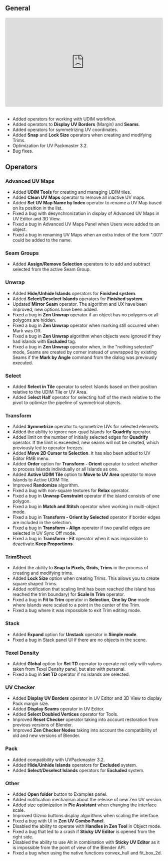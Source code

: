 ## **General**

<div style="position: relative; width: 100%; height: 0; padding-bottom: 56.25%;">
<iframe src="https://www.youtube.com/embed/OOMVq53_mP4" style="position: absolute; top: 0; left: 0; width: 100%; height: 100%;" allowfullscreen="" seamless="" frameborder="0"></iframe>
</div>
<br>

- Added operators for working with UDIM workflow.
- Added operators to **Display UV Borders** (Margin) and **Seams**.
- Added operators for symmetrizing UV coordinates.
- Added **Snap** and **Lock Size** operators when creating and modifying Trims.
- Optimization for UV Packmaster 3.2.
- Bug fixes.

## **Operators**

### **Advanced UV Maps**

- Added **UDIM Tools** for creating and managing UDIM tiles.
- Added **Clean UV Maps** operator to remove all inactive UV maps.
- Added **Set UV Map Name by Index** operator to rename a UV Map based on its position in the list.
- Fixed a bug with desynchronization in display of Advanced UV Maps in UV Editor and 3D View.
- Fixed a bug in Advanced UV Maps Panel when Users were added to an object.
- Fixed a bug in renaming UV Maps when an extra index of the form ".001" could be added to the name.

### **Seam Groups**

- Added **Assign/Remove Selection** operators to to add and subtract selected from the active Seam Group.

### **Unwrap**

- Added **Hide/Unhide Islands** operators for **Finished system**.
- Added **Select/Deselect Islands** operators for **Finished system**.
- Updated **Mirror Seam** operator. The algorithm and UX have been improved, new options have been added.
- Fixed a bug in **Zen Unwrap** operator if an object has no polygons or all polygons are hidden.
- Fixed a bug in **Zen Unwrap** operator when marking still occurred when Mark was Off.
- Fixed a bug in **Zen Unwrap** algorithm when objects were ignored if they had islands with **Excluded** tag.
- Fixed a bug in **Zen Unwrap** operator when, in the "nothing selected" mode, Seams are created by corner instead of unwrapped by existing Seams if the **Mark by Angle** command from the dialog was previously executed.

### **Select**

- Added **Select in Tile** operator to select Islands based on their position relative to the UDIM Tile or UV Area.
- Added S**elect Half** operator for selecting half of the mesh relative to the pivot to optimize the pipeline of symmetrical objects.

### **Transform**

- Added **Symmetrize** operator to symmetrize UVs for selected elements. 
- Added the ability to ignore non-quad Islands for **Quadrify** operator.
- Added limit on the number of initially selected edges for **Quadrify** operator. If the limit is exceeded, new seams will not be created, which previously led to operator freezes.
- Added **Move 2D Cursor to Selection**. It has also been added to UV Editor RMB menu.
- Added **Order** option for **Transform - Orient** operator to select whether to process Islands individually or all Islands as one.
- Added **Active UDIM Tile** option to **Move to UV Area** operator to move Islands to Active UDIM Tile.
- Improved **Randomize** algorithm. 
- Fixed a bug with non-square textures for **Relax** operator.
- Fixed a bug in **Unwrap Constraint** operator if the island consists of one polygon.
- Fixed a bug in **Match and Stitch** operator when working in multi-object mode.
- Fixed a bug in **Transform - Orient by Selected** operator if border edges are included in the selection.
- Fixed a bug in **Transform - Align** operator if two parallel edges are selected in UV Sync Off mode.
- Fixed a bug in **Transform - Fit** operator when it was impossible to deactivate **Keep Proportions**. 

### **TrimSheet**

- Added the ability to **Snap to Pixels, Grids, Trims** in the process of creating and modifying trims.
- Added **Lock Size** option when creating Trims. This allows you to create square shaped Trims.
- Added notification that scaling limit has been reached (the island has reached the trim boundary) for **Scale In Trim** operator.
- Fixed a bug in **Fit to Trim** operator in **Selection**, **One by One** mode where Islands were scaled to a point in the center of the Trim.
- Fixed a bug where it was impossible to exit Trim editing mode.

### **Stack**

- Added **Expand** option for **Unstack** operator in **Simple mode**.
- Fixed a bug in Stack panel UI if there are no objects in the scene.

### **Texel Density**

- Added **Global** option for **Set TD** operator to operate not only with values taken from Texel Density panel, but also with personal.
- Fixed a bug in **Set TD** operator if no islands are selected.

### **UV Checker**

- Added **Display UV Borders** operator in UV Editor and 3D View to display Pack margin size.
- Added **Display Seams** operator in UV Editor.
- Added **Select Doubled Vertices** operator for Tools.
- Improved **Reset Checker** operator taking into account restoration from previous versions of Blender.
- Improved **Zen Checker Nodes** taking into account the compatibility of old and new versions of Blender.

### **Pack**

- Added compatibility with UVPackmaster 3.2.
- Added **Hide/Unhide Islands** operators for **Excluded** system.
- Added **Select/Deselect Islands** operators for **Excluded** system.

### **Other**

- Added **Open folder** button to Examples panel.
- Added notification mechanism about the release of new Zen UV version.
- Added size optimization in **Pie Assistant** when changing the interface scale.
- Improved Gizmo buttons display algorithms when scaling the interface.
- Fixed a bug with UI in **Zen UV Combo Panel**.
- Disabled the ability to operate with **Handles in Zen Tool** in Object mode.
- Fixed a bug that led to a crash if **Sticky UV Editor** is opened from the right side.
- Disabled the ability to use Alt in combination with **Sticky UV Editor** as it is impossible from the point of view of the Blender API.
- Fixed a bug when using the native functions convex_hull and fit_box_2d.